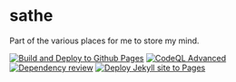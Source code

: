 # sathe

Part of the various places for me to store my mind.

[![Build and Deploy to Github Pages](https://github.com/firstseal/sathe/actions/workflows/build.yml/badge.svg)](https://github.com/firstseal/sathe/actions/workflows/build.yml)
[![CodeQL Advanced](https://github.com/firstseal/sathe/actions/workflows/codeql.yml/badge.svg)](https://github.com/firstseal/sathe/actions/workflows/codeql.yml)
[![Dependency review](https://github.com/firstseal/sathe/actions/workflows/dependency-review.yml/badge.svg)](https://github.com/firstseal/sathe/actions/workflows/dependency-review.yml)
[![Deploy Jekyll site to Pages](https://github.com/firstseal/sathe/actions/workflows/jekyll.yml/badge.svg)](https://github.com/firstseal/sathe/actions/workflows/jekyll.yml)
